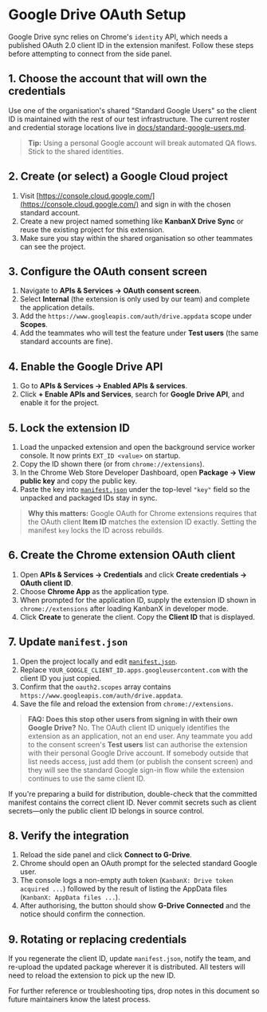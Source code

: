 # Google Drive OAuth Setup

Google Drive sync relies on Chrome's `identity` API, which needs a published OAuth 2.0 client ID in the extension manifest. Follow these steps before attempting to connect from the side panel.

## 1. Choose the account that will own the credentials

Use one of the organisation's shared "Standard Google Users" so the client ID is maintained with the rest of our test infrastructure. The current roster and credential storage locations live in [docs/standard-google-users.md](./standard-google-users.md).

> **Tip:** Using a personal Google account will break automated QA flows. Stick to the shared identities.

## 2. Create (or select) a Google Cloud project

1. Visit [https://console.cloud.google.com/](https://console.cloud.google.com/) and sign in with the chosen standard account.
2. Create a new project named something like **KanbanX Drive Sync** or reuse the existing project for this extension.
3. Make sure you stay within the shared organisation so other teammates can see the project.

## 3. Configure the OAuth consent screen

1. Navigate to **APIs & Services → OAuth consent screen**.
2. Select **Internal** (the extension is only used by our team) and complete the application details.
3. Add the `https://www.googleapis.com/auth/drive.appdata` scope under **Scopes**.
4. Add the teammates who will test the feature under **Test users** (the same standard accounts are fine).

## 4. Enable the Google Drive API

1. Go to **APIs & Services → Enabled APIs & services**.
2. Click **+ Enable APIs and Services**, search for **Google Drive API**, and enable it for the project.

## 5. Lock the extension ID

1. Load the unpacked extension and open the background service worker console. It now prints `EXT_ID <value>` on startup.
2. Copy the ID shown there (or from `chrome://extensions`).
3. In the Chrome Web Store Developer Dashboard, open **Package → View public key** and copy the public key.
4. Paste the key into [`manifest.json`](../manifest.json) under the top-level `"key"` field so the unpacked and packaged IDs stay in sync.

> **Why this matters:** Google OAuth for Chrome extensions requires that the OAuth client **Item ID** matches the extension ID exactly. Setting the manifest `key` locks the ID across rebuilds.

## 6. Create the Chrome extension OAuth client

1. Open **APIs & Services → Credentials** and click **Create credentials → OAuth client ID**.
2. Choose **Chrome App** as the application type.
3. When prompted for the application ID, supply the extension ID shown in `chrome://extensions` after loading KanbanX in developer mode.
4. Click **Create** to generate the client. Copy the **Client ID** that is displayed.

## 7. Update `manifest.json`

1. Open the project locally and edit [`manifest.json`](../manifest.json).
2. Replace `YOUR_GOOGLE_CLIENT_ID.apps.googleusercontent.com` with the client ID you just copied.
3. Confirm that the `oauth2.scopes` array contains `https://www.googleapis.com/auth/drive.appdata`.
4. Save the file and reload the extension from `chrome://extensions`.

> **FAQ: Does this stop other users from signing in with their own Google Drive?** No. The OAuth client ID uniquely identifies the
> extension as an application, not an end user. Any teammate you add to the consent screen's **Test users** list can authorise
> the extension with their personal Google Drive account. If somebody outside that list needs access, just add them (or publish
> the consent screen) and they will see the standard Google sign-in flow while the extension continues to use the same client ID.

If you're preparing a build for distribution, double-check that the committed manifest contains the correct client ID. Never commit secrets such as client secrets—only the public client ID belongs in source control.

## 8. Verify the integration

1. Reload the side panel and click **Connect to G-Drive**.
2. Chrome should open an OAuth prompt for the selected standard Google user.
3. The console logs a non-empty auth token (`KanbanX: Drive token acquired ...`) followed by the result of listing the AppData files (`KanbanX: AppData files ...`).
4. After authorising, the button should show **G-Drive Connected** and the notice should confirm the connection.

## 9. Rotating or replacing credentials

If you regenerate the client ID, update `manifest.json`, notify the team, and re-upload the updated package wherever it is distributed. All testers will need to reload the extension to pick up the new ID.

For further reference or troubleshooting tips, drop notes in this document so future maintainers know the latest process.
